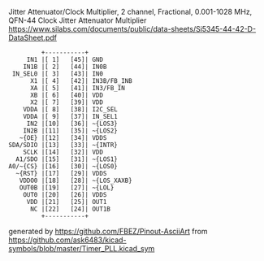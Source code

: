 Jitter Attenuator/Clock Multiplier, 2 channel, Fractional, 0.001-1028 MHz, QFN-44
Clock Jitter Attenuator Multiplier
https://www.silabs.com/documents/public/data-sheets/Si5345-44-42-D-DataSheet.pdf


	         +-----------+
	     IN1 |[ 1]   [45]| GND
	    IN1B |[ 2]   [44]| IN0B
	 IN_SEL0 |[ 3]   [43]| IN0
	      X1 |[ 4]   [42]| IN3B/FB_INB
	      XA |[ 5]   [41]| IN3/FB_IN
	      XB |[ 6]   [40]| VDD
	      X2 |[ 7]   [39]| VDD
	    VDDA |[ 8]   [38]| I2C_SEL
	    VDDA |[ 9]   [37]| IN_SEL1
	     IN2 |[10]   [36]| ~{LOS3}
	    IN2B |[11]   [35]| ~{LOS2}
	   ~{OE} |[12]   [34]| VDDS
	SDA/SDIO |[13]   [33]| ~{INTR}
	    SCLK |[14]   [32]| VDD
	  A1/SDO |[15]   [31]| ~{LOS1}
	A0/~{CS} |[16]   [30]| ~{LOS0}
	  ~{RST} |[17]   [29]| VDDS
	   VDDO0 |[18]   [28]| ~{LOS_XAXB}
	   OUT0B |[19]   [27]| ~{LOL}
	    OUT0 |[20]   [26]| VDDS
	     VDD |[21]   [25]| OUT1
	      NC |[22]   [24]| OUT1B
	         +-----------+


generated by https://github.com/FBEZ/Pinout-AsciiArt from https://github.com/ask6483/kicad-symbols/blob/master/Timer_PLL.kicad_sym